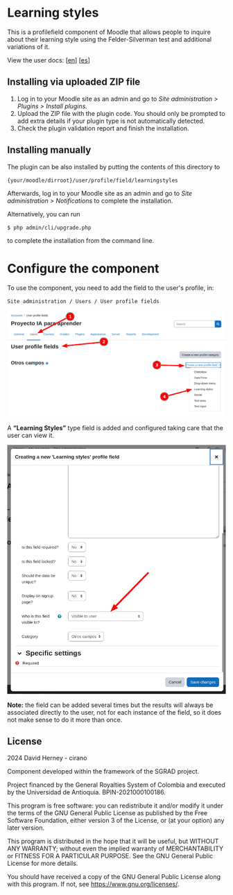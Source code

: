 # Learning styles #

This is a profilefield component of Moodle that allows people to inquire about their learning style using the Felder-Silverman test and additional variations of it.

View the user docs: [[en](docs/en/users.md)] [[es](docs/es/users.md)]

## Installing via uploaded ZIP file ##

1. Log in to your Moodle site as an admin and go to _Site administration >
   Plugins > Install plugins_.
2. Upload the ZIP file with the plugin code. You should only be prompted to add
   extra details if your plugin type is not automatically detected.
3. Check the plugin validation report and finish the installation.

## Installing manually ##

The plugin can be also installed by putting the contents of this directory to

    {your/moodle/dirroot}/user/profile/field/learningstyles

Afterwards, log in to your Moodle site as an admin and go to _Site administration >
Notifications_ to complete the installation.

Alternatively, you can run

    $ php admin/cli/upgrade.php

to complete the installation from the command line.

# Configure the component #

To use the component, you need to add the field to the user's profile, in:
```
Site administration / Users / User profile fields
```

![User profile field](docs/en/setting_newfield.png)

A **“Learning Styles”** type field is added and configured taking care that the user can view it.

![Setting form](docs/en/setting_form.png)

**Note:** the field can be added several times but the results will always be associated directly to the user, not for each instance of the field, so it does not make sense to do it more than once.


## License ##

2024 David Herney - cirano

Component developed within the framework of the SGRAD project.

Project financed by the General Royalties System of Colombia and executed by
the Universidad de Antioquia. BPIN-2021000100186.

This program is free software: you can redistribute it and/or modify it under
the terms of the GNU General Public License as published by the Free Software
Foundation, either version 3 of the License, or (at your option) any later
version.

This program is distributed in the hope that it will be useful, but WITHOUT ANY
WARRANTY; without even the implied warranty of MERCHANTABILITY or FITNESS FOR A
PARTICULAR PURPOSE.  See the GNU General Public License for more details.

You should have received a copy of the GNU General Public License along with
this program.  If not, see <https://www.gnu.org/licenses/>.
